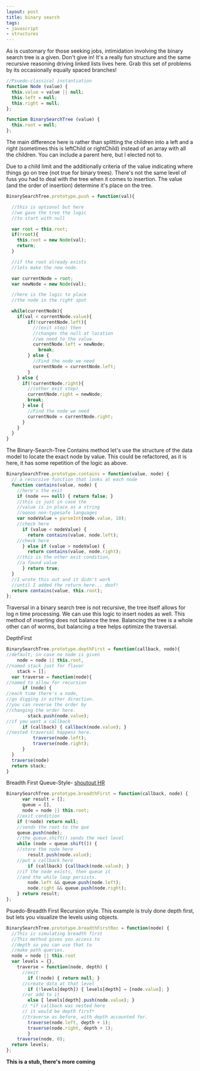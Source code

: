 ```yaml
---
layout: post
title: binary search
tags:
- javascript
- structures
---
```


As is customary for those seeking jobs, intimidation involving the binary search tree is a given. Don't give in! It's a really fun structure and the same recursive reasoning driving linked lists lives here. Grab this set of problems by its occasionally equally spaced branches!

```javascript
//Psuedo-classical instantiation
function Node (value) {
  this.value = value || null;
  this.left = null;
  this.right = null;
};

function BinarySearchTree (value) {
  this.root = null;
};
```

The main difference here is rather than splitting the children into a left and a right (sometimes this is leftChild or rightChild) instead of an array with all the children. You can include a parent here, but I elected not to.

Due to a child limit and the additionally criteria of the value indicating where things go on tree (not true for binary trees). There's not the same level of fuss you had to deal with the tree when it comes to insertion. The value (and the order of insertion) determine it's place on the tree.

```javascript
BinarySearchTree.prototype.push = function(val){

  //this is optional but here
  //we gave the tree the logic
  //to start with null

  var root = this.root;
  if(!root){
    this.root = new Node(val);
    return;
  }

  //if the root already exists
  //lets make the new node.

  var currentNode = root;
  var newNode = new Node(val);

  //here is the logic to place
  //the node in the right spot

  while(currentNode){
    if(val < currentNode.value){
        if(!currentNode.left){
          //(exit step) then
          //changes the null at location
          //we need to the value.
          currentNode.left = newNode;
            break;
        } else {
          //Find the node we need
          currentNode = currentNode.left;
        }
    } else {
      if(!currentNode.right){
        //(other exit step)
        currentNode.right = newNode;
        break;
      } else {
        //Find the node we need
        currentNode = currentNode.right;
      }
    }
  }
}
```

The Binary-Search-Tree Contains method let's use the structure of the data model to locate the exact node by value. This could be refactored, as it is here, it has some repetition of the logic as above.

```javascript
BinarySearchTree.prototype.contains = function(value, node) {
  // a recursive function that looks at each node
  function contains(value, node) {
    //here's the exit
    if (node === null) { return false; }
    //this is just in case the
    //value is in place as a string
    //ooooo non-typesafe languages
    var nodeValue = parseInt(node.value, 10);
    //check here
      if (value < nodeValue) {
        return contains(value, node.left);
    //check here
      } else if (value > nodeValue) {
        return contains(value, node.right);
    //this is the other exit condition,
    //a found value
      } return true;
  }
  //I wrote this out and it didn't work
  //until I added the return here... doof!
  return contains(value, this.root);
};
```

Traversal in a binary search tree is not recursive, the tree itself allows for log n time processing. We can use this logic to insert nodes as well. This method of inserting does not balance the tree. Balancing the tree is a whole other can of worms, but balancing a tree helps optimize the traversal.

  DepthFirst

  ```javascript
  BinarySearchTree.prototype.depthFirst = function(callback, node){
  //default, in case no node is given
  	  node = node || this.root,
  //named stack just for flavor
  	  stack = [];
  	var traverse = function(node){
  //named to allow for recursion
  		if (node) {
  //each time there's a node,
  //go digging in either direction.
  //you can reverse the order by
  //changing the order here.
  		  stack.push(node.value);
  //if you want a callback
        if (callback) { callback(node.value); }
  //nested traversal happens here.      
  			traverse(node.left);
  			traverse(node.right);
  		}
  	}
  	traverse(node)
  	return stack;
  }
  ```

Breadth First Queue-Style- <a target="blank"
    href="http://stackoverflow.com/questions/21194678/recursive-breadth-first-traversal-of-binary-tree">shoutout HR</a>

```javascript
BinarySearchTree.prototype.breadthFirst = function(callback, node) {
      var result = [];
      queue = [],
      node = node || this.root;
    //exit condition
    if (!node) return null;
    //sends the root to the que
    queue.push(node);
    //the queue.shift() sends the next level
    while (node = queue.shift()) {
	//store the node here
	    result.push(node.value);
	//put a callback here
	    if (callback) {callback(node.value); }
	//if the node exists, then queue it
	//and the while loop persists.
	    node.left && queue.push(node.left);
	    node.right && queue.push(node.right);
    } return result;
};
```

Psuedo-Breadth First Recursion style. This example is truly done depth first, but lets you visualize the levels using objects.

```javascript
BinarySearchTree.prototype.breadthFirstRec = function(node) {
  //This is simulating breadth first
  //This method gives you access to
  //depth so you can use that to
  //make path queries.
  node = node || this.root
  var levels = {},
    traverse = function(node, depth) {
      //exit
	    if (!node) { return null; }
      //create data at that level
	    if (!levels[depth]) { levels[depth] = [node.value]; }
      //or add to it
	    else { levels[depth].push(node.value); }
      // *if callback was nested here
      // it would be depth first*
      //traverse as before, with depth accounted for.
	    traverse(node.left, depth + 1);
	    traverse(node.right, depth + 1);
		}
	traverse(node, 0);
  return levels;
};
```

<!-- Least Common Ancestor

```javascript

BinarySearchTree.prototype.getLCA = function(node, a, b){
	if (node === null) { return null; }
	if (node === a || node === b) { return node; }
	left = BinarySearchTree.prototype.getLCA(node.left, a, b);
	right = BinarySearchTree.prototype.getLCA(node.right, a, b);
	if (left !== null && right !== null) { return node; }
	if (left === null) { return right; }
	else { return left; }
}

``` -->

**This is a stub, there's more coming**
